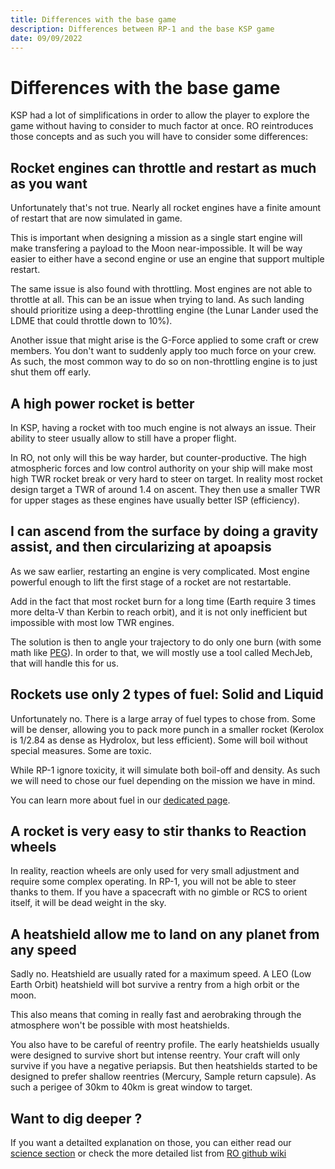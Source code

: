 ```yaml
---
title: Differences with the base game
description: Differences between RP-1 and the base KSP game
date: 09/09/2022
---
```


# Differences with the base game

KSP had a lot of simplifications in order to allow the player to explore the game without having to
consider to much factor at once. RO reintroduces those concepts and as such you will have to
consider some differences:

## Rocket engines can throttle and restart as much as you want

Unfortunately that's not true. Nearly all rocket engines have a finite amount of restart that are
now simulated in game.

This is important when designing a mission as a single start engine will make transfering a payload
to the Moon near-impossible. It will be way easier to either have a second engine or use an engine
that support multiple restart.

The same issue is also found with throttling. Most engines are not able to throttle at all. This can
be an issue when trying to land. As such landing should prioritize using a deep-throttling engine
(the Lunar Lander used the LDME that could throttle down to 10%).

Another issue that might arise is the G-Force applied to some craft or crew members. You don't want
to suddenly apply too much force on your crew. As such, the most common way to do so on
non-throttling engine is to just shut them off early.

## A high power rocket is better

In KSP, having a rocket with too much engine is not always an issue. Their ability to steer usually
allow to still have a proper flight.

In RO, not only will this be way harder, but counter-productive. The high atmospheric forces and low
control authority on your ship will make most high TWR rocket break or very hard to steer on
target. In reality most rocket design target a TWR of around 1.4 on ascent. They then use a smaller
TWR for upper stages as these engines have usually better ISP (efficiency).

## I can ascend from the surface by doing a gravity assist, and then circularizing at apoapsis

As we saw earlier, restarting an engine is very complicated. Most engine powerful enough to lift the
first stage of a rocket are not restartable.

Add in the fact that most rocket burn for a long time (Earth require 3 times more delta-V than
Kerbin to reach orbit), and it is not only inefficient but impossible with most low TWR engines.

The solution is then to angle your trajectory to do only one burn (with some math
like [PEG](https://www.orbiterwiki.org/wiki/Powered_Explicit_Guidance)). In order to that, we will
mostly use a tool called MechJeb, that will handle this for us.

## Rockets use only 2 types of fuel: Solid and Liquid

Unfortunately no. There is a large array of fuel types to chose from. Some will be denser, allowing
you to pack more punch in a smaller rocket (Kerolox is 1/2.84 as dense as Hydrolox, but less
efficient). Some will boil without special measures. Some are toxic.

While RP-1 ignore toxicity, it will simulate both boil-off and density. As such we will need to
chose our fuel depending on the mission we have in mind.

You can learn more about fuel in our [dedicated page](/en/science/fuel).

## A rocket is very easy to stir thanks to Reaction wheels

In reality, reaction wheels are only used for very small adjustment and require some complex
operating. In RP-1, you will not be able to steer thanks to them. If you have a spacecraft with no
gimble or RCS to orient itself, it will be dead weight in the sky.

## A heatshield allow me to land on any planet from any speed

Sadly no. Heatshield are usually rated for a maximum speed. A LEO (Low Earth Orbit) heatshield will
bot survive a rentry from a high orbit or the moon.

This also means that coming in really fast and aerobraking through the atmosphere won't be possible
with most heatshields.

You also have to be careful of reentry profile. The early heatshields usually were designed to
survive short but intense reentry. Your craft will only survive if you have a negative periapsis.
But then heatshields started to be designed to prefer shallow reentries (Mercury, Sample return
capsule). As such a perigee of 30km to 40km is great window to target.

## Want to dig deeper ?

If you want a detailted explanation on those, you can either read our [science section](/en/science)
or check the more detailed list from
[RO github wiki](https://github.com/KSP-RO/RealismOverhaul/wiki/False-KSP-Lessons)
